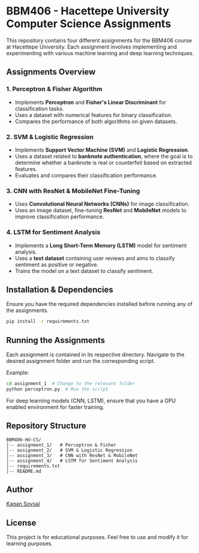 # BBM406 - Hacettepe University Computer Science Assignments

This repository contains four different assignments for the BBM406 course at Hacettepe University. Each assignment involves implementing and experimenting with various machine learning and deep learning techniques.

## Assignments Overview

### 1. Perceptron & Fisher Algorithm

- Implements **Perceptron** and **Fisher's Linear Discriminant** for classification tasks.
- Uses a dataset with numerical features for binary classification.
- Compares the performance of both algorithms on given datasets.

### 2. SVM & Logistic Regression

- Implements **Support Vector Machine (SVM)** and **Logistic Regression**.
- Uses a dataset related to **banknote authentication**, where the goal is to determine whether a banknote is real or counterfeit based on extracted features.
- Evaluates and compares their classification performance.

### 3. CNN with ResNet & MobileNet Fine-Tuning

- Uses **Convolutional Neural Networks (CNNs)** for image classification.
- Uses an image dataset, fine-tuning **ResNet** and **MobileNet** models to improve classification performance.

### 4. LSTM for Sentiment Analysis

- Implements a **Long Short-Term Memory (LSTM)** model for sentiment analysis.
- Uses a **text dataset** containing user reviews and aims to classify sentiment as positive or negative.
- Trains the model on a text dataset to classify sentiment.

## Installation & Dependencies

Ensure you have the required dependencies installed before running any of the assignments.

```bash
pip install -r requirements.txt
```

## Running the Assignments

Each assignment is contained in its respective directory. Navigate to the desired assignment folder and run the corresponding script.

Example:

```bash
cd assignment_1  # Change to the relevant folder
python perceptron.py  # Run the script
```

For deep learning models (CNN, LSTM), ensure that you have a GPU enabled environment for faster training.

## Repository Structure

```
BBM406-HU-CS/
│-- assignment_1/   # Perceptron & Fisher
│-- assignment_2/   # SVM & Logistic Regression
│-- assignment_3/   # CNN with ResNet & MobileNet
│-- assignment_4/   # LSTM for Sentiment Analysis
│-- requirements.txt
│-- README.md
```

## Author

[Kagan Soysal](https://github.com/kagansoysal)

## License

This project is for educational purposes. Feel free to use and modify it for learning purposes.

